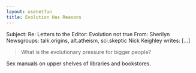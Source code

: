 ```yaml
---
layout: usenetfun
title: Evolution Has Reasons
---
```



 Subject: Re: Letters to the Editor: Evolution not true 
From: Sherilyn 
Newsgroups: talk.origins, alt.atheism, sci.skeptic
Nick Keighley writes:
[...]
> 
> What is the evolutionary pressure for bigger people?
>

Sex manuals on upper shelves of libraries and bookstores.


   